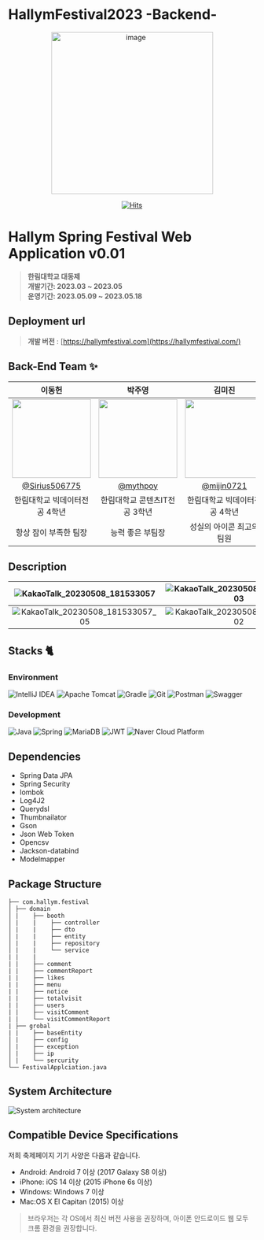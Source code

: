 # HallymFestival2023 -Backend-

<div align="center">
    <img width="329" alt="image" src="https://avatars.githubusercontent.com/u/122857055?s=400&u=386f18f709e3269a0f8fa4078f62f53320576dfd&v=4">

[![Hits](https://hits.seeyoufarm.com/api/count/incr/badge.svg?url=https%3A%2F%2Fgithub.com%2FVoluntain-SKKU%2FHallymFestival2023-Backend-&count_bg=%2379C83D&title_bg=%23555555&icon=&icon_color=%23E7E7E7&title=hits&edge_flat=false)](https://hits.seeyoufarm.com)

</div>

# Hallym Spring Festival Web Application v0.01
> **한림대학교 대동제** <br/> **개발기간: 2023.03 ~ 2023.05** <br/> 
> **운영기간: 2023.05.09 ~ 2023.05.18**

## Deployment url

> **개발 버전** : [https://hallymfestival.com](https://hallymfestival.com/) <br>

## Back-End Team ✨

|                                   이동헌                                     |                                       박주영                                        |             김미진                                                                  |                                                                                     
|:--------------------------------------------------------------------------------:|:--------------------------------------------------------------------------------:|:--------------------------------------------------------------------------------:|
| <img width="160px" src="https://avatars.githubusercontent.com/u/80760160?v=4" /> | <img width="160px" src="https://avatars.githubusercontent.com/u/52206904?v=4" /> | <img width="160px" src="https://avatars.githubusercontent.com/u/112682489?v=4"/> |
|                 [@Sirius506775](https://github.com/Sirius506775)                 |                      [@mythpoy](https://github.com/mythpoy)                      |                    [@mijin0721](https://github.com/mijin0721)                    |
|                                한림대학교 빅데이터전공  4학년                                 |   한림대학교 콘텐츠IT전공 3학년   |                                 한림대학교 빅데이터전공 4학년                                 | 
|                                항상 잠이 부족한 팀장                                 |  능력 좋은 부팀장   |                                성실의 아이콘 최고의 팀원                                  | 

## Description



| ![KakaoTalk_20230508_181533057](https://user-images.githubusercontent.com/80760160/237024960-e6d4f2f6-1b5d-4bf1-b273-11d95a31937b.png) | ![KakaoTalk_20230508_181533057_03](https://user-images.githubusercontent.com/80760160/237025873-e8691847-ae49-44b2-8df3-4846b4c7e0be.png) | ![KakaoTalk_20230508_181533057_04](https://user-images.githubusercontent.com/80760160/237025874-dc4ddf98-db27-4cbe-bbf1-bf0fc2ad4f8d.png) |                                                                                     
|:-----------------------------------------------------------------------------------------------------------------------------------------:|:-----------------------------------------------------------------------------------------------------------------------------------------:|:-----------------------------------------------------------------------------------------------------------------------------------------:|
| ![KakaoTalk_20230508_181533057_05](https://user-images.githubusercontent.com/80760160/237025876-8196f939-bfbc-4b17-a871-099d45f55e56.png) | ![KakaoTalk_20230508_181533057_02](https://user-images.githubusercontent.com/80760160/237025869-b3a1af4b-51ea-4faa-96dd-0202429c89ab.png) | ![KakaoTalk_20230508_181533057_06](https://user-images.githubusercontent.com/80760160/237025881-97e4c110-3ba4-461f-8957-198d98427f0c.png) | 


    
## Stacks 🐈

### Environment
![IntelliJ IDEA](https://img.shields.io/badge/IntelliJIDEA-000000.svg?style=for-the-badge&logo=intellij-idea&logoColor=white)
![Apache Tomcat](https://img.shields.io/badge/apache%20tomcat-%23F8DC75.svg?style=for-the-badge&logo=apache-tomcat&logoColor=black)
![Gradle](https://img.shields.io/badge/Gradle-02303A.svg?style=for-the-badge&logo=Gradle&logoColor=white)
![Git](https://img.shields.io/badge/Git-F05032?style=for-the-badge&logo=Git&logoColor=white)
![Postman](https://img.shields.io/badge/Postman-FF6C37?style=for-the-badge&logo=postman&logoColor=white)
![Swagger](https://img.shields.io/badge/-Swagger-%23Clojure?style=for-the-badge&logo=swagger&logoColor=white)


### Development
![Java](https://img.shields.io/badge/java-%23ED8B00.svg?style=for-the-badge&logo=java&logoColor=white)
![Spring](https://img.shields.io/badge/spring-%236DB33F.svg?style=for-the-badge&logo=spring&logoColor=white)
![MariaDB](https://img.shields.io/badge/MariaDB-003545?style=for-the-badge&logo=mariadb&logoColor=white)
![JWT](https://img.shields.io/badge/JWT-black?style=for-the-badge&logo=JSON%20web%20tokens)
![Naver Cloud Platform](https://img.shields.io/badge/Naver%20Cloud%20Platform-%2303C75A.svg?style=for-the-badge&logo=NAVER&logoColor=white)

## Dependencies
- Spring Data JPA
- Spring Security
- lombok
- Log4J2
- Querydsl
- Thumbnailator
- Gson
- Json Web Token
- Opencsv
- Jackson-databind
- Modelmapper

## Package Structure
```
├── com.hallym.festival 
│ ├── domain 
│ |    ├── booth
│ |    |    ├── controller
│ |    |    ├── dto
│ |    |    ├── entity
│ |    |    ├── repository
│ |    |    └── service
| |    |
| |    ├── comment
| |    ├── commentReport
| |    ├── likes
| |    ├── menu
| |    ├── notice
| |    ├── totalvisit
| |    ├── users
| |    ├── visitComment
| |    └── visitCommentReport
| ├── grobal
| |    ├── baseEntity
│ |    ├── config 
│ |    ├── exception
│ |    ├── ip
│ |    └── sercurity
└── FestivalApplciation.java
```
## System Architecture
![System architecture](https://github.com/Hallym-LIKELION/HallymFestival2023-Backend-/assets/80760160/9f078aa7-ecc9-48bc-ad0b-6e4340145f26)


## Compatible Device Specifications
저희 축제페이지 기기 사양은 다음과 같습니다. 

- Android: Android 7 이상 (2017 Galaxy S8 이상)
- iPhone: iOS 14 이상 (2015 iPhone 6s 이상)
- Windows: Windows 7 이상
- Mac:OS X El Capitan (2015) 이상

> 브라우저는 각 OS에서 최신 버전 사용을 권장하며, 아이폰 안드로이드 웹 모두 크롬 환경을 권장합니다.
